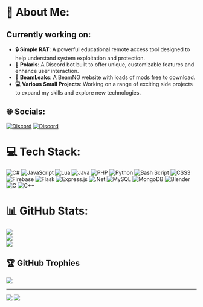 # 💫 About Me:
## **Currently working on:**

- **🔒 Simple RAT**: A powerful educational remote access tool designed to help understand system exploitation and protection.
- **🤖 Polaris**: A Discord bot built to offer unique, customizable features and enhance user interaction.
- **🚗 BeamLeaks**: A BeamNG website with loads of mods free to download. 
- **💻 Various Small Projects**: Working on a range of exciting side projects to expand my skills and explore new technologies.

## 🌐 Socials:
[![Discord](https://img.shields.io/badge/Polaris-%237289DA.svg?logo=discord&logoColor=white)](https://discord.gg/polarisbot) 
[![Discord](https://img.shields.io/badge/BeamLeaks-%237289DA.svg?logo=discord&logoColor=white)](https://discord.gg/2KrCfuhyAk) 

# 💻 Tech Stack:
![C#](https://img.shields.io/badge/c%23-%23239120.svg?style=for-the-badge&logo=csharp&logoColor=white) ![JavaScript](https://img.shields.io/badge/javascript-%23323330.svg?style=for-the-badge&logo=javascript&logoColor=%23F7DF1E) ![Lua](https://img.shields.io/badge/lua-%232C2D72.svg?style=for-the-badge&logo=lua&logoColor=white) ![Java](https://img.shields.io/badge/java-%23ED8B00.svg?style=for-the-badge&logo=openjdk&logoColor=white) ![PHP](https://img.shields.io/badge/php-%23777BB4.svg?style=for-the-badge&logo=php&logoColor=white) ![Python](https://img.shields.io/badge/python-3670A0?style=for-the-badge&logo=python&logoColor=ffdd54) ![Bash Script](https://img.shields.io/badge/bash_script-%23121011.svg?style=for-the-badge&logo=gnu-bash&logoColor=white) ![CSS3](https://img.shields.io/badge/css3-%231572B6.svg?style=for-the-badge&logo=css3&logoColor=white) ![Firebase](https://img.shields.io/badge/firebase-%23039BE5.svg?style=for-the-badge&logo=firebase) ![Flask](https://img.shields.io/badge/flask-%23000.svg?style=for-the-badge&logo=flask&logoColor=white) ![Express.js](https://img.shields.io/badge/express.js-%23404d59.svg?style=for-the-badge&logo=express&logoColor=%2361DAFB) ![.Net](https://img.shields.io/badge/.NET-5C2D91?style=for-the-badge&logo=.net&logoColor=white) ![MySQL](https://img.shields.io/badge/mysql-4479A1.svg?style=for-the-badge&logo=mysql&logoColor=white) ![MongoDB](https://img.shields.io/badge/MongoDB-%234ea94b.svg?style=for-the-badge&logo=mongodb&logoColor=white) ![Blender](https://img.shields.io/badge/blender-%23F5792A.svg?style=for-the-badge&logo=blender&logoColor=white) ![C](https://img.shields.io/badge/c-%2300599C.svg?style=for-the-badge&logo=c&logoColor=white) ![C++](https://img.shields.io/badge/c++-%2300599C.svg?style=for-the-badge&logo=c%2B%2B&logoColor=white)
# 📊 GitHub Stats:
![](https://github-readme-stats.vercel.app/api?username=itzdaimy&theme=dark&hide_border=false&include_all_commits=true&count_private=false)<br/>
![](https://nirzak-streak-stats.vercel.app/?user=itzdaimy&theme=dark&hide_border=false)<br/>
![](https://github-readme-stats.vercel.app/api/top-langs/?username=itzdaimy&theme=dark&hide_border=false&include_all_commits=true&count_private=false&layout=compact)

## 🏆 GitHub Trophies
![](https://github-profile-trophy.vercel.app/?username=itzdaimy&theme=radical&no-frame=false&no-bg=true&margin-w=4)

---
[![](https://visitcount.itsvg.in/api?id=itzdaimy&icon=0&color=0)](https://visitcount.itsvg.in)
![](https://komarev.com/ghpvc/?username=itzdaimy)

